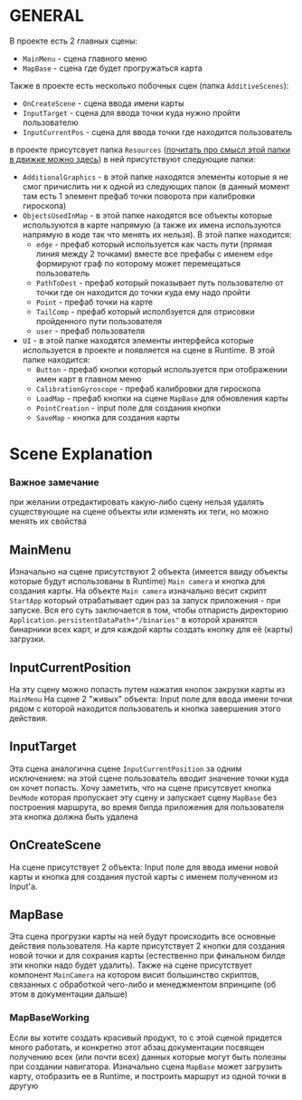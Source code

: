 # GENERAL

В проекте есть 2 главных сцены:
* `MainMenu` - сцена главного меню
* `MapBase` - сцена где будет прогружаться карта

Также в проекте есть несколько побочных сцен (папка `AdditiveScenes`):
* `OnCreateScene` - сцена ввода имени карты
* `InputTarget` - сцена для ввода точки куда нужно пройти пользователю
* `InputCurrentPos` - сцена для ввода точки где находится пользователь

в проекте присутсвует папка `Resources` ([почитать про смысл этой папки в движке можно здесь](https://docs.unity3d.com/ScriptReference/Resources.html))
в ней присутствуют следующие папки:
* `AdditionalGraphics` - в этой папке находятся элементы которые я не смог причислить ни к одной из следующих папок (в данный момент там есть 1 элемент
    префаб точки поворота при калибровки гироскопа)
* `ObjectsUsedInMap` - в этой папке находятся все объекты которые используются в карте напрямую (а также их имена используются напрямую в коде так что менять их         нельзя). В этой папке находится:
    * `edge` - префаб который используется как часть пути (прямая линия между 2 точками) вместе все префабы с именем `edge` формируют граф по которому может                перемещаться пользователь
    * `PathToDest` - префаб который показывает путь пользователю от точки где он находится до точки куда ему надо пройти
    * `Point` - префаб точки на карте
    * `TailComp` - префаб который исполбзуется для отрисовки пройденного пути пользователя
    * `user` - префаб пользователя
* `UI` - в этой папке находятся элементы интерфейса которые используется в проекте и появляется на сцене в Runtime. В этой папке находится:
    * `Button` - префаб кнопки который используется при отображении имен карт в главном меню
    * `CalibrationGyroscope` - префаб калибровки для гироскопа
    * `LoadMap` - префаб кнопки на сцене `MapBase` для обновления карты
    * `PointCreation` - input поле для создания кнопки
    * `SaveMap` - кнопка для создания карты

# Scene Explanation

### Важное замечание
при желании отредактировать какую-либо сцену нельзя удалять существующие на сцене объекты или изменять их теги, но можно менять их свойства

## MainMenu
Изначально на сцене присутствуют 2 объекта (имеется ввиду объекты которые будут использованы в Runtime) `Main camera` и кнопка для создания карты. 
На объекте `Main camera` изначально весит скрипт `StartApp` который отрабатывает один раз за запуск приложения - при запуске. Вся его суть заключается в том,
чтобы отпаристь директорию `Application.persistentDataPath+"/binaries"` в которой хранятся бинарники всех карт, и для каждой карты создать кнопку для её (карты) загрузки.

## InputCurrentPosition
На эту сцену можно попасть путем нажатия кнопок закрузки карты из `MainMenu`
На сцене 2 "живых" объекта: Input поле для ввода имени точки рядом с которой находится пользователь и кнопка завершения этого действия.

## InputTarget
Эта сцена аналогична сцене `InputCurrentPosition` за одним исключением: на этой сцене пользователь вводит значение точки куда он хочет попасть. Хочу заметить, что
на сцене присутсвует кнопка `DevMode` которая пропускает эту сцену и запускает сцену `MapBase` без построения маршрута, во время билда приложения для пользователя
эта кнопка должна быть удалена

## OnCreateScene
На сцене присутствует 2 объекта: Input поле для ввода имени новой карты и кнопка для создания пустой карты с именем полученном из Input'а.


## MapBase 
Эта сцена прогрузки карты на ней будут происходить все основные действия пользователя. На карте присутствует 2 кнопки для создания новой точки и для сохрания карты (естественно при финальном билде эти кнопки надо будет удалить).
Также на сцене присутствует компонент `MainCamera` на котором висит большинство скриптов, связанных с обработкой чего-либо и менеджментом впринципе 
(об этом в документации дальше)

### MapBaseWorking
Если вы хотите создать красивый продукт, то с этой сценой придется много работать, и конкретно этот абзац документации посвящен получению всех (или почти всех)
данных которые могут быть полезны при создании навигатора.
Изначально сцена `MapBase` может загрузить карту, отобразить ее в Runtime, и построить маршрут из одной точки в другую

